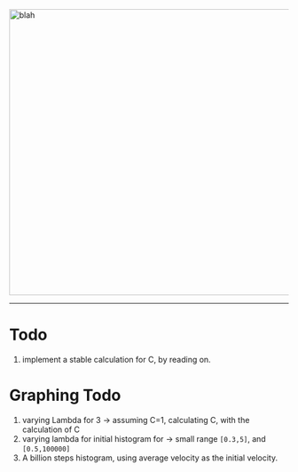 <img width="757" height="515" alt="blah" src="https://github.com/user-attachments/assets/4830557f-788f-4f00-b80a-fe4c0f1225dc" />

----

# Todo
1. implement a stable calculation for C, by reading on.

# Graphing Todo
1. varying Lambda for 3 -> <v> assuming C=1, calculating C, <v> with the calculation of C
2. varying lambda for initial histogram for -> small range `[0.3,5]`, and `[0.5,100000]`
3. A billion steps histogram, using average velocity as the initial velocity.
